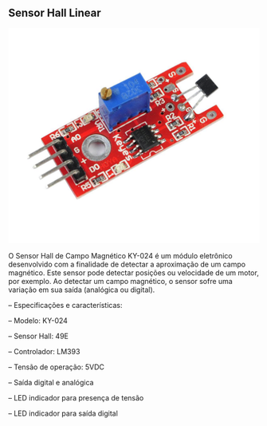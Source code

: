 ## Sensor Hall Linear

![alt text](img/1.png)

O Sensor Hall de Campo Magnético KY-024 é um módulo eletrônico desenvolvido com a finalidade de detectar a aproximação de um campo magnético. Este sensor pode detectar posições ou velocidade de um motor, por exemplo. Ao detectar um campo magnético, o sensor sofre uma variação em sua saída (analógica ou digital).

– Especificações e características:

– Modelo: KY-024

– Sensor Hall: 49E

– Controlador: LM393

– Tensão de operação: 5VDC

– Saída digital e analógica

– LED indicador para presença de tensão

– LED indicador para saída digital


